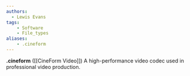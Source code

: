 ```yaml
---
authors:
  - Lewis Evans
tags:
    - Software
    - File_types
aliases:
    - .cineform
---
```

**.cineform** ([[CineForm Video]]) A high-performance video codec used in professional video production.
